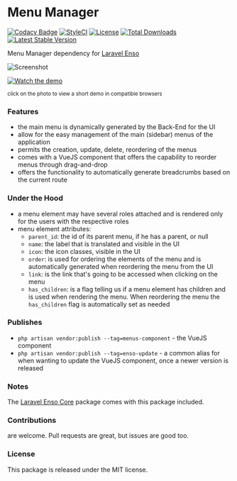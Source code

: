 <!--h-->
# Menu Manager
[![Codacy Badge](https://api.codacy.com/project/badge/Grade/3f2ff01a8dc04044a13c6f4fbb9e21bd)](https://www.codacy.com/app/laravel-enso/MenuManager?utm_source=github.com&utm_medium=referral&utm_content=laravel-enso/MenuManager&utm_campaign=badger)
[![StyleCI](https://styleci.io/repos/94800927/shield?branch=master)](https://styleci.io/repos/94800927)
[![License](https://poser.pugx.org/laravel-enso/menumanager/license)](https://https://packagist.org/packages/laravel-enso/menumanager)
[![Total Downloads](https://poser.pugx.org/laravel-enso/menumanager/downloads)](https://packagist.org/packages/laravel-enso/menumanager)
[![Latest Stable Version](https://poser.pugx.org/laravel-enso/menumanager/version)](https://packagist.org/packages/laravel-enso/menumanager)
<!--/h-->

Menu Manager dependency for [Laravel Enso](https://github.com/laravel-enso/Enso)

![Screenshot](https://laravel-enso.github.io/menumanager/screenshots/Selection_027.png)

[![Watch the demo](https://laravel-enso.github.io/menumanager/screenshots/Selection_012.png)](https://laravel-enso.github.io/menumanager/videos/menu_reorder.webm)

<sup>click on the photo to view a short demo in compatible browsers</sup>

### Features

- the main menu is dynamically generated by the Back-End for the UI
- allow for the easy management of the main (sidebar) menus of the application
- permits the creation, update, delete, reordering of the menus
- comes with a VueJS component that offers the capability to reorder menus through drag-and-drop
- offers the functionality to automatically generate breadcrumbs based on the current route

### Under the Hood

- a menu element may have several roles attached and is rendered only for the users with the respective roles
- menu element attributes:
  - `parent_id`: the id of its parent menu, if he has a parent, or null
  - `name`: the label that is translated and visible in the UI
  - `icon`: the icon classes, visible in the UI
  - `order`: is used for ordering the elements of the menu and is automatically generated when reordering the menu from the UI 
  - `link`: is the link that's going to be accessed when clicking on the menu
  - `has_children`: is a flag telling us if a menu element has children and is used when rendering the menu. When reordering the menu the `has_children` flag is automatically set as needed

### Publishes

- `php artisan vendor:publish --tag=menus-component` - the VueJS component
- `php artisan vendor:publish --tag=enso-update` - a common alias for when wanting to update the VueJS component, 
once a newer version is released

### Notes

The [Laravel Enso Core](https://github.com/laravel-enso/Core) package comes with this package included.

<!--h-->
### Contributions

are welcome. Pull requests are great, but issues are good too.

### License

This package is released under the MIT license.
<!--/h-->